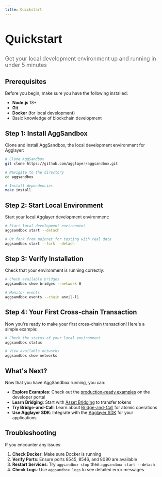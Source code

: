 ```yaml
---
title: Quickstart
---
```


<!-- Page Header Component -->
<h1 style="text-align: left; font-size: 38px; font-weight: 700; font-family: 'Inter Tight', sans-serif;">
  Quickstart
</h1>

<div style="text-align: left; margin: 2rem 0;">
  <p style="font-size: 18px; color: #666; max-width: 600px; margin: 0;">
    Get your local development environment up and running in under 5 minutes
  </p>
</div>

## Prerequisites

Before you begin, make sure you have the following installed:

- **Node.js** 18+ 
- **Git**
- **Docker** (for local development)
- Basic knowledge of blockchain development

## Step 1: Install AggSandbox

Clone and install AggSandbox, the local development environment for Agglayer:

```bash
# Clone AggSandbox
git clone https://github.com/agglayer/aggsandbox.git

# Navigate to the directory
cd aggsandbox

# Install dependencies
make install
```

## Step 2: Start Local Environment

Start your local Agglayer development environment:

```bash
# Start local development environment
aggsandbox start --detach

# Or fork from mainnet for testing with real data
aggsandbox start --fork --detach
```

## Step 3: Verify Installation

Check that your environment is running correctly:

```bash
# Check available bridges
aggsandbox show bridges --network 0

# Monitor events
aggsandbox events --chain anvil-l1
```

## Step 4: Your First Cross-chain Transaction

Now you're ready to make your first cross-chain transaction! Here's a simple example:

```bash
# Check the status of your local environment
aggsandbox status

# View available networks
aggsandbox show networks
```

## What's Next?

Now that you have AggSandbox running, you can:

- **Explore Examples**: Check out the [production-ready examples](https://build.agglayer.dev/) on the developer portal
- **Learn Bridging**: Start with [Asset Bridging](../developer-tools/aggsandbox/asset-bridging.md) to transfer tokens
- **Try Bridge-and-Call**: Learn about [Bridge-and-Call](../developer-tools/aggsandbox/bridge-and-call.md) for atomic operations
- **Use Agglayer SDK**: Integrate with the [Agglayer SDK](../developer-tools/agglayer-sdk/index.md) for your applications

## Troubleshooting

If you encounter any issues:

1. **Check Docker**: Make sure Docker is running
2. **Verify Ports**: Ensure ports 8545, 8546, and 8080 are available
3. **Restart Services**: Try `aggsandbox stop` then `aggsandbox start --detach`
4. **Check Logs**: Use `aggsandbox logs` to see detailed error messages
